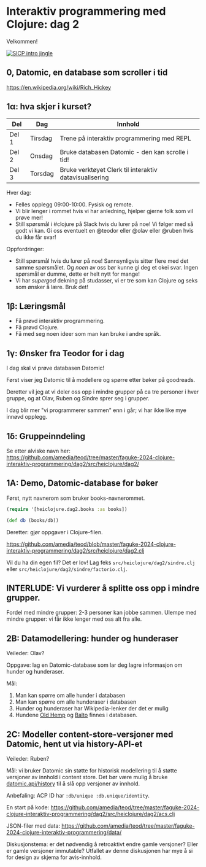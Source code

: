 # Interaktiv programmering med Clojure: dag 2

Velkommen!

[![SICP intro jingle](https://img.youtube.com/vi/RhSwBgF-g4I/0.jpg)](https://www.youtube.com/watch?v=RhSwBgF-g4I)

## 0, Datomic, en database som scroller i tid

https://en.wikipedia.org/wiki/Rich_Hickey

## 1α: hva skjer i kurset?

| Del   | Dag     | Innhold                                                       |
|-------|---------|--------------------------------------------------------|
| Del 1 | Tirsdag | Trene på interaktiv programmering med REPL             |
| Del 2 | Onsdag  | Bruke databasen Datomic - den kan scrolle i tid!       |
| Del 3 | Torsdag | Bruke verktøyet Clerk til interaktiv datavisualisering |

Hver dag:

- Felles opplegg 09:00-10:00.
  Fysisk og remote.
- Vi blir lenger i rommet hvis vi har anledning, hjelper gjerne folk som vil prøve mer!
- Still spørsmål i #clojure på Slack hvis du lurer på noe!
  Vi følger med så godt vi kan.
  Gi oss eventuelt en @teodor eller @olav eller @ruben hvis du ikke får svar!

Oppfordringer:

- Still spørsmål hvis du lurer på noe!
  Sannsynligvis sitter flere med det samme spørsmålet.
  Og _noen_ av oss bør kunne gi deg et okei svar.
  Ingen spørsmål er dumme, dette er helt nytt for mange!
- Vi har *supergod* dekning på studasser, vi er tre som kan Clojure og seks som ønsker å lære.
  Bruk det!

## 1β: Læringsmål

- Få prøvd interaktiv programmering.
- Få prøvd Clojure.
- Få med seg noen ideer som man kan bruke i andre språk.

## 1γ: Ønsker fra Teodor for i dag

I dag skal vi prøve databasen Datomic!

Først viser jeg Datomic til å modellere og spørre etter bøker på goodreads.

Deretter vil jeg at vi deler oss opp i mindre grupper på ca tre personer i hver gruppe, og at Olav, Ruben og Sindre sprer seg i grupper.

I dag blir mer "vi programmerer sammen" enn i går; vi har ikke like mye innøvd opplegg.

## 1δ: Gruppeinndeling

Se etter alviske navn her:
https://github.com/amedia/teod/tree/master/faguke-2024-clojure-interaktiv-programmering/dag2/src/heiclojure/dag2/

## 1A: Demo, Datomic-database for bøker

Først, nytt navnerom som bruker books-navnerommet.

``` clojure
(require '[heiclojure.dag2.books :as books])

(def db (books/db))

```

Deretter: gjør oppgaver i Clojure-filen.

https://github.com/amedia/teod/blob/master/faguke-2024-clojure-interaktiv-programmering/dag2/src/heiclojure/dag2.clj

Vil du ha din egen fil?
Det er lov!
Lag feks `src/heiclojure/dag2/sindre.clj` eller `src/heiclojure/dag2/sindre/factorio.clj`.

## INTERLUDE: Vi vurderer å splitte oss opp i mindre grupper.

Fordel med mindre grupper: 2-3 personer kan jobbe sammen.
Ulempe med mindre grupper: vi får ikke lenger med oss alt fra alle.

## 2B: Datamodellering: hunder og hunderaser

Veileder: Olav?

Oppgave: lag en Datomic-database som lar deg lagre informasjon om hunder og hunderaser.

Mål:

1. Man kan spørre om alle hunder i databasen
2. Man kan spørre om alle hunderaser i databasen
3. Hunder og hunderaser har Wikipedia-lenker der det er mulig
4. Hundene [Old Hemp] og [Balto] finnes i databasen.

[Old Hemp]: https://en.wikipedia.org/wiki/Old_Hemp
[Balto]: https://en.wikipedia.org/wiki/Balto

## 2C: Modeller content-store-versjoner med Datomic, hent ut via history-API-et

Veileder: Ruben?

Mål: vi bruker Datomic sin støtte for historisk modellering til å støtte versjoner av innhold i content store.
Det bør være mulig å bruke [datomic.api/history] til å slå opp versjoner av innhold.

Anbefaling: ACP ID har `:db/unique :db.unique/identity`.

[datomic.api/history]: https://docs.datomic.com/pro/clojure/index.html#datomic.api/history

En start på kode: 
https://github.com/amedia/teod/tree/master/faguke-2024-clojure-interaktiv-programmering/dag2/src/heiclojure/dag2/acs.clj

JSON-filer med data:
https://github.com/amedia/teod/tree/master/faguke-2024-clojure-interaktiv-programmering/data/

Diskusjonstema: er det nødvendig å retroaktivt endre gamle versjoner?
Eller er gamle versjoner immutable?
Utfallet av denne diskusjonen har mye å si for design av skjema for avis-innhold.
